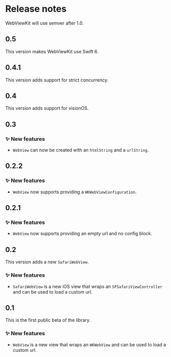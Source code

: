 # Release notes

WebViewKit will use semver after 1.0.



## 0.5

This version makes WebViewKit use Swift 6.



## 0.4.1

This version adds support for strict concurrency.



## 0.4

This version adds support for visionOS.



## 0.3

### ✨ New features

* `WebView` can now be created with an `htmlString` and a `urlString`.



## 0.2.2

### ✨ New features

* `WebView` now supports providing a `WKWebViewConfiguration`.



## 0.2.1

### ✨ New features

* `WebView` now supports providing an empty url and no config block.



## 0.2

This version adds a new `SafariWebView`.

### ✨ New features

* `SafariWebView` is a new iOS view that wraps an `SFSafariViewController` and can be used to load a custom url.



## 0.1

This is the first public beta of the library.

### ✨ New features

* `WebView` is a new view that wraps an `WKWebView` and can be used to load a custom url.
